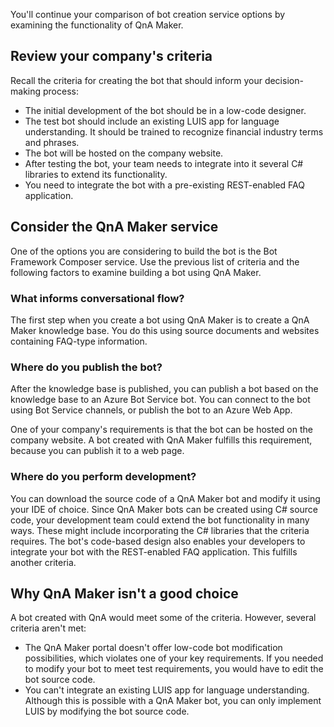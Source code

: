 You'll continue your comparison of bot creation service options by examining the functionality of QnA Maker. 

## Review your company's criteria

Recall the criteria for creating the bot that should inform your decision-making process:

- The initial development of the bot should be in a low-code designer.
- The test bot should include an existing LUIS app for language understanding. It should be trained to recognize financial industry terms and phrases.
- The bot will be hosted on the company website.
- After testing the bot, your team needs to integrate into it several C# libraries to extend its functionality.
- You need to integrate the bot with a pre-existing REST-enabled FAQ application.

## Consider the QnA Maker service

<!--is this a service?-->

One of the options you are considering to build the bot is the Bot Framework Composer service. Use the previous list of criteria and the following factors to examine building a bot using QnA Maker.<!--this was added-->

### What informs conversational flow?

<!--I'm not sure this heading works, trying to be consistent, check with Jason-->

The first step when you create a bot using QnA Maker is to create a QnA Maker knowledge base. You do this using source documents and websites containing FAQ-type information. 

### Where do you publish the bot? 

After the knowledge base is published, you can publish a bot based on the knowledge base to an Azure Bot Service bot. You can connect to the bot using Bot Service channels, or publish the bot to an Azure Web App.

One of your company's requirements is that the bot can be hosted on the company website. A bot created with QnA Maker fulfills this requirement, because you can publish it to a web page. 

### Where do you perform development? 

You can download the source code of a QnA Maker bot and modify it using your IDE of choice. Since QnA Maker bots can be created using C# source code, your development team could extend the bot functionality in many ways. These might include incorporating the C# libraries that the criteria requires. The bot's code-based design also enables your developers to integrate your bot with the REST-enabled FAQ application. This fulfills another criteria.

## Why QnA Maker isn't a good choice

A bot created with QnA would meet some of the criteria. However, several criteria aren't met:

- The QnA Maker portal doesn't offer low-code bot modification possibilities, which violates one of your key requirements. If you needed to modify your bot to meet test requirements, you would have to edit the bot source code. 
- You can't integrate an existing LUIS app for language understanding. Although this is possible with a QnA Maker bot, you can only implement LUIS by modifying the bot source code.<!-- why is this an issue? the previous point was that is is code-based. This needs clarification. -->
